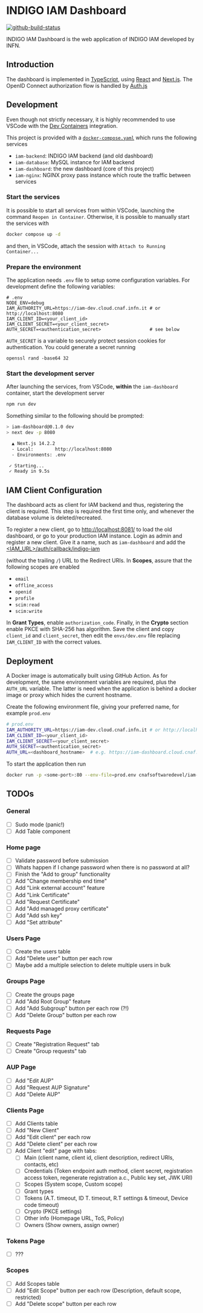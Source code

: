 # INDIGO IAM Dashboard

[![github-build-status](https://github.com/indigo-iam/iam-dashboard/actions/workflows/release.yaml/badge.svg?branch=main&event=push)](https://github.com/indigo-iam/iam-dashboard/actions/workflows/release.yaml)

INDIGO IAM Dashboard is the web application of INDIGO IAM developed by INFN.

## Introduction

The dashboard is implemented in [TypeScript](https://www.typescriptlang.org),
using [React](https://react.dev) and [Next.js](https://nextjs.org).
The OpenID Connect authorization flow is handled by [Auth.js](https://authjs.dev)

## Development

Even though not strictly necessary, it is highly recommended to use VSCode with
the [Dev Containers](https://code.visualstudio.com/docs/devcontainers/containers)
integration.

This project is provided with a [`docker-compose.yaml`](docker-compose.yaml)
which runs the following services

- `iam-backend`: INDIGO IAM backend (and old dashboard)
- `iam-database`: MySQL instance for IAM backend
- `iam-dashboard`: the new dashboard (core of this project)
- `iam-nginx`: NGINX proxy pass instance which route the traffic between services

### Start the services

It is possible to start all services from within VSCode, launching the command
`Reopen in Container`. Otherwise, it is possible to manually start the services
with

```bash
docker compose up -d
```
and then, in VSCode, attach the session with `Attach to Running Container...`

### Prepare the environment

The application needs `.env` file to setup some configuration variables.
For development define the following variables:

```shell
# .env
NODE_ENV=debug
IAM_AUTHORITY_URL=https://iam-dev.cloud.cnaf.infn.it # or http://localhost:8080
IAM_CLIENT_ID=<your_client_id>
IAM_CLIENT_SECRET=<your_client_secret>
AUTH_SECRET=<authentication_secret>                  # see below
```

`AUTH_SECRET` is a variable to securely protect session cookies for
authentication. You could generate a secret running

```shell
openssl rand -base64 32
```

### Start the development server

After launching the services, from VSCode, **within** the `iam-dashboard`
container, start the development server

```bash
npm run dev
```

Something similar to the following should be prompted:

```bash
> iam-dashboard@0.1.0 dev
> next dev -p 8080

  ▲ Next.js 14.2.2
  - Local:        http://localhost:8080
  - Environments: .env

 ✓ Starting...
 ✓ Ready in 9.5s
 ```

## IAM Client Configuration

The dashboard acts as client for IAM backend and thus, registering the client is
required. This step is required the first time only, and whenever the database
volume is deleted/recreated.

To register a new client, go to
[http://localhost:8081/](http://localhost:8081) to load the old dashboard, or go
to your production IAM instance.
Login as admin and register a new client. Give it a name, such as
`iam-dashboard` and add the
[\<IAM_URL\>/auth/callback/indigo-iam](\<IAM_URL\>/auth/callback/indigo-iam)


(without the trailing `/`) URL to the Redirect URIs.
In **Scopes**, assure that the following scopes are enabled

- `email`
- `offline_access`
- `openid`
- `profile`
- `scim:read`
- `scim:write`

In **Grant Types**, enable `authorization_code`.
Finally, in the **Crypto** section enable PKCE with SHA-256 has algorithm.
Save the client and copy `client_id` and `client_secret`, then edit the
`envs/dev.env` file replacing `IAM_CLIENT_ID` with the
correct values.

## Deployment

A Docker image is automatically built using GitHub Action. As for development,
the same environment variables are required, plus the `AUTH_URL` variable. The
latter is need when the application is behind a docker image or proxy which
hides the current hostname.

Create the following environment file, giving your preferred name, for example
`prod.env`

```bash
# prod.env
IAM_AUTHORITY_URL=https://iam-dev.cloud.cnaf.infn.it # or http://localhost:8080
IAM_CLIENT_ID=<your_client_id>
IAM_CLIENT_SECRET=<your_client_secret>
AUTH_SECRET=<authentication_secret>
AUTH_URL=<dashboard_hostname>  # e.g. https://iam-dashboard.cloud.cnaf.infn.it
```
To start the application then run

```bash
docker run -p <some-port>:80 --env-file=prod.env cnafsoftwaredevel/iam-dashboard:latest
```

## TODOs

### General

- [ ] Sudo mode (panic!)
- [ ] Add Table component

### Home page

- [ ] Validate password before submission
- [ ] Whats happen if I change password when there is no password at all?
- [ ] Finish the "Add to group" functionality
- [ ] Add "Change membership end time"
- [ ] Add "Link external account" feature
- [ ] Add "Link Certificate"
- [ ] Add "Request Certificate"
- [ ] Add "Add managed proxy certificate"
- [ ] Add "Add ssh key"
- [ ] Add "Set attribute"

### Users Page

- [ ] Create the users table
- [ ] Add "Delete user" button per each row
- [ ] Maybe add a multiple selection to delete multiple users in bulk

### Groups Page

- [ ] Create the groups page
- [ ] Add "Add Root Group" feature
- [ ] Add "Add Subgroup" button per each row (?!)
- [ ] Add "Delete Group" button per each row

### Requests Page

- [ ] Create "Registration Request" tab
- [ ] Create "Group requests" tab

### AUP Page

- [ ] Add "Edit AUP"
- [ ] Add "Request AUP Signature"
- [ ] Add "Delete AUP"

### Clients Page

- [ ] Add Clients table
- [ ] Add "New Client"
- [ ] Add "Edit client" per each row
- [ ] Add "Delete client" per each row
- [ ] Add Client "edit" page with tabs:
  - [ ] Main (client name, client id, client description, redirect URIs, contacts, etc)
  - [ ] Credentials (Token endpoint auth method, client secret, registration access token, regenerate registration a.c., Public key set, JWK URI)
  - [ ] Scopes (System scope, Custom scope)
  - [ ] Grant types
  - [ ] Tokens (A.T. timeout, ID T. timeout, R.T settings & timeout, Device code timeout)
  - [ ] Crypto (PKCE settings)
  - [ ] Other info (Homepage URL, ToS, Policy)
  - [ ] Owners (Show owners, assign owner)

### Tokens Page

- [ ] ???

### Scopes

- [ ] Add Scopes table
- [ ] Add "Edit Scope" button per each row (Description, default scope, restricted)
- [ ] Add "Delete scope" button per each row
